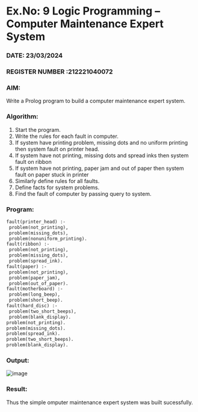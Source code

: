 # Ex.No: 9  Logic Programming –  Computer Maintenance Expert System
### DATE: 23/03/2024                                                                            
### REGISTER NUMBER :212221040072
### AIM: 
Write a Prolog program to build a computer maintenance expert system.
###  Algorithm:
1. Start the program.
2. Write the rules for each fault in computer.
3. If system have printing problem, missing dots and no uniform printing then system fault on printer head.
4. If system have not printing, missing dots and spread inks then system fault on ribbon
5. If system have not printing, paper jam and out of paper then system fault on paper stuck in printer
6. Similarly define rules for all faults.
7. Define facts for system problems.
8. Find the fault of computer by passing query to system.
     
### Program:
```pl
fault(printer_head) :- 
 problem(not_printing), 
 problem(missing_dots), 
 problem(nonuniform_printing). 
fault(ribbon) :- 
 problem(not_printing), 
 problem(missing_dots), 
 problem(spread_ink). 
fault(paper) :- 
 problem(not_printing), 
 problem(paper_jam), 
 problem(out_of_paper). 
fault(motherboard) :- 
 problem(long_beep), 
 problem(short_beep). 
fault(hard_disc) :- 
 problem(two_short_beeps), 
 problem(blank_display). 
problem(not_printing). 
problem(missing_dots). 
problem(spread_ink). 
problem(two_short_beeps). 
problem(blank_display).
```

### Output:
![image](https://github.com/ManiKandan228/AI_Lab_2023-24/assets/119160414/f261b66d-d79e-4ef4-abed-45597c9ceb04)


### Result:
Thus the simple omputer maintenance expert system was built sucessfully.
